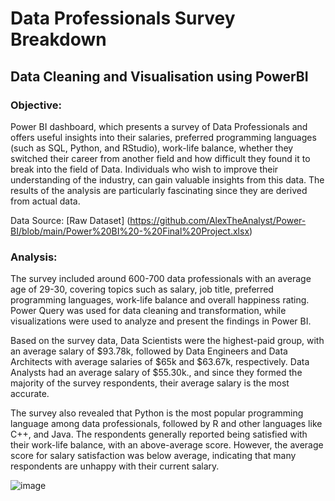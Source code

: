 # Data Professionals Survey Breakdown

## Data Cleaning and Visualisation using PowerBI

### Objective: 

Power BI dashboard, which presents a survey of Data Professionals and offers useful insights into their salaries, preferred programming languages (such as SQL, Python, and RStudio), work-life balance, whether they switched their career from another field and how difficult they found it to break into the field of Data. Individuals who wish to improve their understanding of the industry, can gain valuable insights from this data. The results of the analysis are particularly fascinating since they are derived from actual data.

Data Source: [Raw Dataset] (https://github.com/AlexTheAnalyst/Power-BI/blob/main/Power%20BI%20-%20Final%20Project.xlsx)

### Analysis:

The survey included around 600-700 data professionals with an average age of 29-30, covering topics such as salary, job title, preferred programming languages, work-life balance and overall happiness rating. Power Query was used for data cleaning and transformation, while visualizations were used to analyze and present the findings in Power BI.

Based on the survey data, Data Scientists were the highest-paid group, with an average salary of $93.78k, followed by Data Engineers and Data Architects with average salaries of $65k and $63.67k, respectively. Data Analysts had an average salary of $55.30k., and since they formed the majority of the survey respondents, their average salary is the most accurate.

The survey also revealed that Python is the most popular programming language among data professionals, followed by R and other languages like C++, and Java. The respondents generally reported being satisfied with their work-life balance, with an above-average score. However, the average score for salary satisfaction was below average, indicating that many respondents are unhappy with their current salary.

![image](https://user-images.githubusercontent.com/110288870/222805856-3c8cad88-1fbf-4f2b-81a0-9eb12fcf0f82.png)

